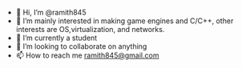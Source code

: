 - 👋 Hi, I’m @ramith845
- 👀 I’m mainly interested in making game engines and C/C++, other interests are OS,virtualization, and networks.
- 🌱 I’m currently a student
- 💞️ I’m looking to collaborate on anything
- 📫 How to reach me ramith845@gmail.com

<!---
ramith845/ramith845 is a ✨ special ✨ repository because its `README.md` (this file) appears on your GitHub profile.
You can click the Preview link to take a look at your changes.
--->
